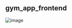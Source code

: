 ## gym_app_frontend

![image](https://user-images.githubusercontent.com/108460399/196797550-bd41d768-397e-469a-b048-7a294a4b9a46.png)
